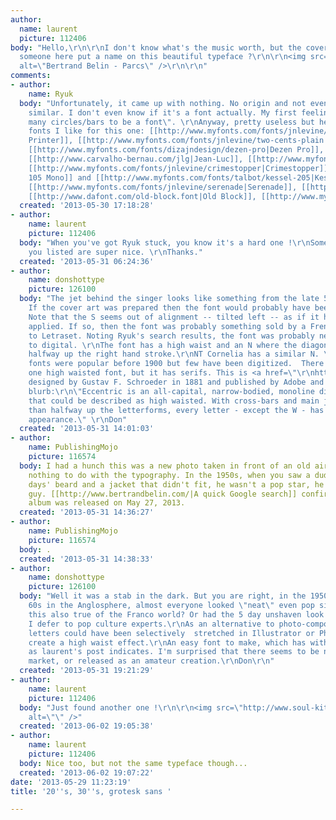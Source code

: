 ```yaml
---
author:
  name: laurent
  picture: 112406
body: "Hello,\r\n\r\nI don't know what's the music worth, but the cover is gorgeous.\r\nCan
  someone here put a name on this beautiful typeface ?\r\n\r\n<img src=\"http://www.israbox.com/uploads/posts/2013-05/1369744939_rdrtgv.jpg\"
  alt=\"Bertrand Belin - Parcs\" />\r\n\r\n"
comments:
- author:
    name: Ryuk
  body: "Unfortunately, it came up with nothing. No origin and not even a loosely
    similar. I don't even know if it's a font actually. My first feeling was \"too
    many circles/bars to be a font\". \r\nAnyway, pretty useless but here are some
    fonts I like for this one: [[http://www.myfonts.com/fonts/jnlevine/trade-printer|Trade
    Printer]], [[http://www.myfonts.com/fonts/jnlevine/two-cents-plain|Two Cents]],
    [[http://www.myfonts.com/fonts/dizajndesign/dezen-pro|Dezen Pro]], [[http://www.myfonts.com/fonts/typeotones/wilma|Wilma]],
    [[http://www.carvalho-bernau.com/jlg|Jean-Luc]], [[http://www.myfonts.com/fonts/novotypo/nt-cornelia|Cornelia]],
    [[http://www.myfonts.com/fonts/jnlevine/crimestopper|Crimestopper]], [[http://www.myfonts.com/fonts/talbot/karben-105-mono|Karben
    105 Mono]] and [[http://www.myfonts.com/fonts/talbot/kessel-205|Kessel 205]],
    [[http://www.myfonts.com/fonts/jnlevine/serenade|Serenade]], [[http://www.dafont.com/absender.font|Absender]],
    [[http://www.dafont.com/old-block.font|Old Block]], [[http://www.myfonts.com/fonts/scannerlicker/catorze27-style1|Catorze27]]"
  created: '2013-05-30 17:18:28'
- author:
    name: laurent
    picture: 112406
  body: "When you've got Ryuk stuck, you know it's a hard one !\r\nSome of the fonts
    you listed are super nice. \r\nThanks."
  created: '2013-05-31 06:24:36'
- author:
    name: donshottype
    picture: 126100
  body: "The jet behind the singer looks like something from the late 50's or 60's.
    If the cover art was prepared then the font would probably have been photo-composition
    Note that the S seems out of alignment -- tilted left -- as if it had been poorly
    applied. If so, then the font was probably something sold by a French equivalent
    to Letraset. Noting Ryuk's search results, the font was probably never converted
    to digital. \r\nThe font has a high waist and an N where the diagonal intersects
    halfway up the right hand stroke.\r\nNT Cornelia has a similar N. \r\nHigh waisted
    fonts were popular before 1900 but few have been digitized.  There is at least
    one high waisted font, but it has serifs. This is <a href=\"\r\nhttp://www.myfonts.com/fonts/adobe/eccentric/\">Eccentric</a>
    designed by Gustav F. Schroeder in 1881 and published by Adobe and others. \r\nDon[img:sites/default/files/old-images/Eccentric@Adobe_3476.jpg]\r\nMyFonts
    blurb:\r\n\"Eccentric is an all-capital, narrow-bodied, monoline display face
    that could be described as high waisted. With cross-bars and main junctures more
    than halfway up the letterforms, every letter - except the W - has a long-legged
    appearance.\" \r\nDon"
  created: '2013-05-31 14:01:03'
- author:
    name: PublishingMojo
    picture: 116574
  body: I had a hunch this was a new photo taken in front of an old airplane. It had
    nothing to do with the typography. In the 1950s, when you saw a dude with three
    days' beard and a jacket that didn't fit, he wasn't a pop star, he was a homeless
    guy. [[http://www.bertrandbelin.com/|A quick Google search]] confirmed that this
    album was released on May 27, 2013.
  created: '2013-05-31 14:36:27'
- author:
    name: PublishingMojo
    picture: 116574
  body: .
  created: '2013-05-31 14:38:33'
- author:
    name: donshottype
    picture: 126100
  body: "Well it was a stab in the dark. But you are right, in the 1950's and early
    60s in the Anglosphere, almost everyone looked \"neat\" even pop singers. Was
    this also true of the Franco world? Or had the 5 day unshaven look already arrived?
    I defer to pop culture experts.\r\nAs an alternative to photo-composition, the
    letters could have been selectively  stretched in Illustrator or Photoshop to
    create a high waist effect.\r\nAn easy font to make, which has with some appeal,
    as laurent's post indicates. I'm surprised that there seems to be nothing on the
    market, or released as an amateur creation.\r\nDon\r\n"
  created: '2013-05-31 19:21:29'
- author:
    name: laurent
    picture: 112406
  body: "Just found another one !\r\n\r\n<img src=\"http://www.soul-kitchen.fr/wp/wp-content/uploads/2013/04/Bertrand-Belin-Un-d%C3%A9luge.jpg\"
    alt=\"\" />"
  created: '2013-06-02 19:05:38'
- author:
    name: laurent
    picture: 112406
  body: Nice too, but not the same typeface though...
  created: '2013-06-02 19:07:22'
date: '2013-05-29 11:23:19'
title: '20''s, 30''s, grotesk sans '

---
```

